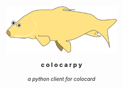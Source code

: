 <p align=center><img align=center src='colocarpy.svg' width=300 /></p>
<h3 align=center>c o l o c a r p y</h3>
<h6 align=center>a python client for colocard</h6>

